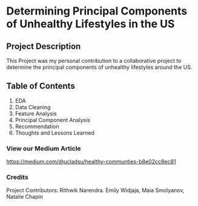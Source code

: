 # Determining Principal Components of Unhealthy Lifestyles in the US

## Project Description
This Project was my personal contribution to a collaborative project to determine the principal components of unhealthy lifestyles around the US. 

## Table of Contents
 1. EDA
 2. Data Cleaning
 3. Feature Analysis
 4. Principal Component Analysis
 5. Recommendation
 6. Thoughts and Lessons Learned

### View our Medium Article

https://medium.com/@ucladsu/healthy-communties-b8e02cc8ec81

### Credits 

Project Contributors: Rithwik Narendra. Emily Widjaja, Maia Smolyanov, Natalie Chapin
